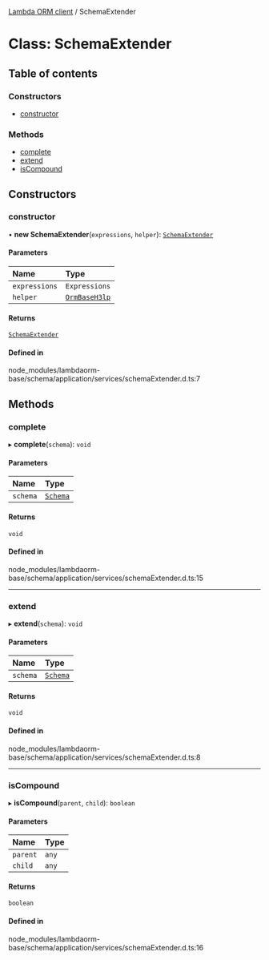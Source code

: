 [Lambda ORM client](../README.md) / SchemaExtender

# Class: SchemaExtender

## Table of contents

### Constructors

- [constructor](SchemaExtender.md#constructor)

### Methods

- [complete](SchemaExtender.md#complete)
- [extend](SchemaExtender.md#extend)
- [isCompound](SchemaExtender.md#iscompound)

## Constructors

### constructor

• **new SchemaExtender**(`expressions`, `helper`): [`SchemaExtender`](SchemaExtender.md)

#### Parameters

| Name | Type |
| :------ | :------ |
| `expressions` | `Expressions` |
| `helper` | [`OrmBaseH3lp`](OrmBaseH3lp.md) |

#### Returns

[`SchemaExtender`](SchemaExtender.md)

#### Defined in

node_modules/lambdaorm-base/schema/application/services/schemaExtender.d.ts:7

## Methods

### complete

▸ **complete**(`schema`): `void`

#### Parameters

| Name | Type |
| :------ | :------ |
| `schema` | [`Schema`](../interfaces/Schema.md) |

#### Returns

`void`

#### Defined in

node_modules/lambdaorm-base/schema/application/services/schemaExtender.d.ts:15

___

### extend

▸ **extend**(`schema`): `void`

#### Parameters

| Name | Type |
| :------ | :------ |
| `schema` | [`Schema`](../interfaces/Schema.md) |

#### Returns

`void`

#### Defined in

node_modules/lambdaorm-base/schema/application/services/schemaExtender.d.ts:8

___

### isCompound

▸ **isCompound**(`parent`, `child`): `boolean`

#### Parameters

| Name | Type |
| :------ | :------ |
| `parent` | `any` |
| `child` | `any` |

#### Returns

`boolean`

#### Defined in

node_modules/lambdaorm-base/schema/application/services/schemaExtender.d.ts:16
